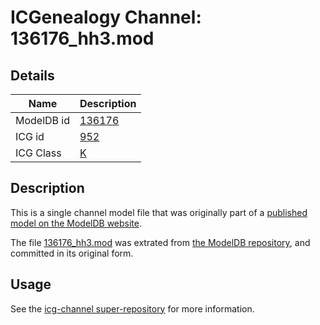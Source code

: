 # ICGenealogy Channel: 136176\_hh3.mod

## Details

Name | Description
---- | -----------
ModelDB id | [136176](http://senselab.med.yale.edu/ModelDB/ShowModel.cshtml?model=136176)
ICG id | [952](http://icg.neurotheory.ox.ac.uk/channels/1/952)
ICG Class | [K](http://icg.neurotheory.ox.ac.uk/channels/1)

## Description

This is a single channel model file that was originally part of a [published model on the ModelDB website](http://senselab.med.yale.edu/mModelDB/ShowModel.cshtml?model=136176).

The file [136176\_hh3.mod](136176_hh3.mod) was extrated from [the ModelDB repository](http://senselab.med.yale.edu/ModelDB/ShowModel.cshtml?model=136176), and committed in its original form.

## Usage

See the [icg-channel super-repository](https://github.com/icgenealogy/icg-channels) for more information.